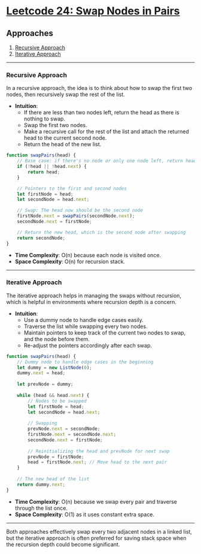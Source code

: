 # [Leetcode 24: Swap Nodes in Pairs](https://leetcode.com/problems/swap-nodes-in-pairs/)

## Approaches

1. [Recursive Approach](#recursive-approach)
2. [Iterative Approach](#iterative-approach)

---

### Recursive Approach

In a recursive approach, the idea is to think about how to swap the first two nodes, then recursively swap the rest of the list. 

- **Intuition**:
    - If there are less than two nodes left, return the head as there is nothing to swap.
    - Swap the first two nodes.
    - Make a recursive call for the rest of the list and attach the returned head to the current second node.
    - Return the head of the new list.

```javascript
function swapPairs(head) {
    // Base case: if there's no node or only one node left, return head
    if (!head || !head.next) {
        return head;
    }

    // Pointers to the first and second nodes
    let firstNode = head;
    let secondNode = head.next;

    // Swap: The head now should be the second node
    firstNode.next = swapPairs(secondNode.next);
    secondNode.next = firstNode;

    // Return the new head, which is the second node after swapping
    return secondNode;
}
```

- **Time Complexity**: O(n) because each node is visited once.
- **Space Complexity**: O(n) for recursion stack.

---

### Iterative Approach

The iterative approach helps in managing the swaps without recursion, which is helpful in environments where recursion depth is a concern.

- **Intuition**:
    - Use a dummy node to handle edge cases easily.
    - Traverse the list while swapping every two nodes.
    - Maintain pointers to keep track of the current two nodes to swap, and the node before them.
    - Re-adjust the pointers accordingly after each swap.

```javascript
function swapPairs(head) {
    // Dummy node to handle edge cases in the beginning
    let dummy = new ListNode(0);
    dummy.next = head;
    
    let prevNode = dummy;
    
    while (head && head.next) {
        // Nodes to be swapped
        let firstNode = head;
        let secondNode = head.next;
        
        // Swapping
        prevNode.next = secondNode;
        firstNode.next = secondNode.next;
        secondNode.next = firstNode;
        
        // Reinitializing the head and prevNode for next swap
        prevNode = firstNode;
        head = firstNode.next; // Move head to the next pair
    }
    
    // The new head of the list
    return dummy.next;
}
```

- **Time Complexity**: O(n) because we swap every pair and traverse through the list once.
- **Space Complexity**: O(1) as it uses constant extra space.

---

Both approaches effectively swap every two adjacent nodes in a linked list, but the iterative approach is often preferred for saving stack space when the recursion depth could become significant.

